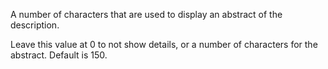 ﻿A number of characters that are used to display an abstract of the description. 

Leave this value at 0 to not show details, or a number of characters for the abstract. Default is 150.